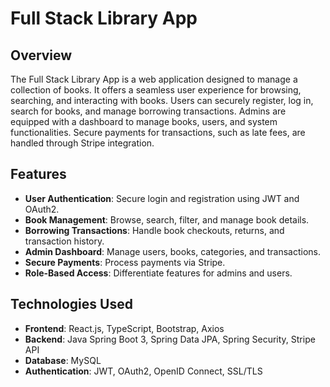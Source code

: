 # Full Stack Library App

## Overview

The Full Stack Library App is a web application designed to manage a collection of books. It offers a seamless user experience for browsing, searching, and interacting with books. Users can securely register, log in, search for books, and manage borrowing transactions. Admins are equipped with a dashboard to manage books, users, and system functionalities. Secure payments for transactions, such as late fees, are handled through Stripe integration.

## Features
- **User Authentication**: Secure login and registration using JWT and OAuth2.
- **Book Management**: Browse, search, filter, and manage book details.
- **Borrowing Transactions**: Handle book checkouts, returns, and transaction history.
- **Admin Dashboard**: Manage users, books, categories, and transactions.
- **Secure Payments**: Process payments via Stripe.
- **Role-Based Access**: Differentiate features for admins and users.

## Technologies Used

- **Frontend**: React.js, TypeScript, Bootstrap, Axios  
- **Backend**: Java Spring Boot 3, Spring Data JPA, Spring Security, Stripe API  
- **Database**: MySQL  
- **Authentication**: JWT, OAuth2, OpenID Connect, SSL/TLS
